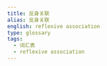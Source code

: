 ```yaml
---
title: 反身关联
alias: 反身关联
english: reflexive association
type: glossary
tags:
  - 词汇表
  - reflexive association
---
```

